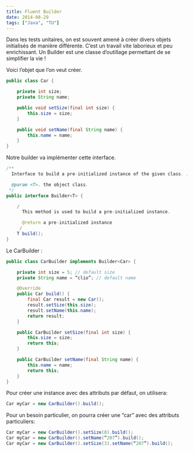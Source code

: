 ```yaml
---
title: Fluent Builder
date: 2014-08-29
tags: ["Java", "TU"]
---
```


Dans les tests unitaires, on est souvent amené à créer divers objets initialisés de manière différente. C’est un travail vite laborieux et peu enrichissant. Un Builder est une classe d’outillage permettant de se simplifier la vie !

Voici l’objet que l’on veut créer.

```JAVA
public class Car {

    private int size;
    private String name;

    public void setSize(final int size) {
        this.size = size;
    }

    public void setName(final String name) {
        this.name = name;
    }
}
```

Notre builder va implémenter cette interface.
```JAVA
/**
  Interface to build a pre-initialized instance of the given class. .

  @param <T>. the object class.
 */
public interface Builder<T> {

    /
      This method is used to build a pre-initialized instance.

      @return a pre-initialized instance
     /
    T build();
}
```

Le CarBuilder :
```JAVA
public class CarBuilder implements Builder<Car> {

    private int size = 5; // default size
    private String name = “clio”; // default name

    @Override
    public Car build() {
        final Car result = new Car();
        result.setSize(this.size);
        result.setName(this.name);
        return result;
    }

    public CarBuilder setSize(final int size) {
        this.size = size;
        return this;
    }

    public CarBuilder setName(final String name) {
        this.name = name;
        return this;
    }
}
```

Pour créer une instance avec des attributs par défaut,  on utilisera:
```JAVA
Car myCar = new CarBuilder().build();
```

Pour un besoin particulier, on pourra créer une “car” avec des attributs particuliers:
```JAVA
Car myCar = new CarBuilder().setSize(8).build();
Car myCar = new CarBuilder().setName(“207”).build();
Car myCar = new CarBuilder().setSize(3).setName(“207”).build();
```
